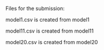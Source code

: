 Files for the submission:

model1.csv is created from model1

model11.csv is created from model11

model20.csv is created from model20
